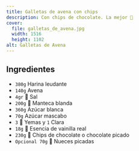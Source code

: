 ```yaml
---
title: Galletas de avena con chips
description: Con chips de chocolate. La mejor 🍪
cover:
  file: galletas_de_avena.jpg
  width: 1516
  height: 1102
alt: Galletas de Avena
---
```


## Ingredientes

- `380g` Harina leudante
- `140g` Avena
- `4gr` 🧂 Sal
- `200g` 🧈 Manteca blanda
- `360g` Azúcar blanca
- `70g` Azúcar mascabo
- `3` 🥚 Yemas y `1` Clara
- `18g` 🍦 Esencia de vainilla real
- `230g` 🍫 Chips de chocolate o chocolate picado
- `Opcional 70g` 🌰 Nueces picadas
